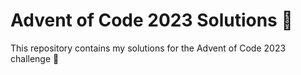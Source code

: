 # Advent of Code 2023 Solutions 🎄

This repository contains my solutions for the Advent of Code 2023 challenge 🌟
